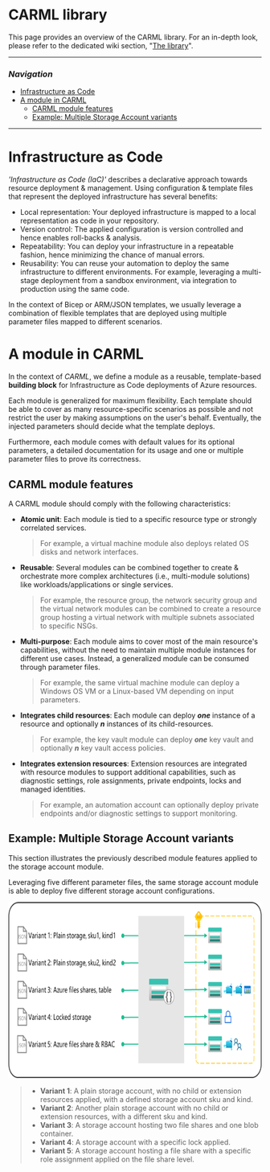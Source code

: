 # CARML library

This page provides an overview of the CARML library. For an in-depth look, please refer to the dedicated wiki section, "[The library](./The%20library)".

---

### _Navigation_

- [Infrastructure as Code](#infrastructure-as-code)
- [A module in CARML](#a-module-in-CARML)
    - [CARML module features](#CARML-module-features)
    - [Example: Multiple Storage Account variants](#example-multiple-storage-account-variants)
---

# Infrastructure as Code

_'Infrastructure as Code (IaC)'_ describes a declarative approach towards resource deployment & management.
Using configuration & template files that represent the deployed infrastructure has several benefits:
- Local representation: Your deployed infrastructure is mapped to a local representation as code in your repository.
- Version control: The applied configuration is version controlled and hence enables roll-backs & analysis.
- Repeatability: You can deploy your infrastructure in a repeatable fashion, hence minimizing the chance of manual errors.
- Reusability: You can reuse your automation to deploy the same infrastructure to different environments. For example, leveraging a multi-stage deployment from a sandbox environment, via integration to production using the same code.

In the context of Bicep or ARM/JSON templates, we usually leverage a combination of flexible templates that are deployed using multiple parameter files mapped to different scenarios.

# A module in CARML

In the context of _CARML_, we define a module as a reusable, template-based **building block** for Infrastructure as Code deployments of Azure resources.

Each module is generalized for maximum flexibility. Each template should be able to cover as many resource-specific scenarios as possible and not restrict the user by making assumptions on the user's behalf. Eventually, the injected parameters should decide what the template deploys.

Furthermore, each module comes with default values for its optional parameters, a detailed documentation for its usage and one or multiple parameter files to prove its correctness.

## CARML module features

A CARML module should comply with the following characteristics:

- **Atomic unit**: Each module is tied to a specific resource type or strongly correlated services.
  > For example, a virtual machine module also deploys related OS disks and network interfaces.
- **Reusable**: Several modules can be combined together to create & orchestrate more complex architectures (i.e., multi-module solutions) like workloads/applications or single services.
  > For example, the resource group, the network security group and the virtual network modules can be combined to create a resource group hosting a virtual network with multiple subnets associated to specific NSGs.
- **Multi-purpose**: Each module aims to cover most of the main resource's capabilities, without the need to maintain multiple module instances for different use cases. Instead, a generalized module can be consumed through parameter files​.
  > For example, the same virtual machine module can deploy a Windows OS VM or a Linux-based VM depending on input parameters.
- **Integrates child resources**: Each module can deploy **_one_** instance of a resource and optionally **_n_** instances of its child-resources.
  > For example, the key vault module can deploy **_one_** key vault and optionally **_n_** key vault access policies.
- **Integrates extension resources**: Extension resources are integrated with resource modules to support additional capabilities, such as diagnostic settings, role assignments, private endpoints, locks and managed identities.
  > For example, an automation account can optionally deploy private endpoints and/or diagnostic settings to support monitoring.

## Example: Multiple Storage Account variants

This section illustrates the previously described module features applied to the storage account module.

Leveraging five different parameter files, the same storage account module is able to deploy five different storage account configurations.

<img src="./media/Context/Library_storage-variants.png" alt="Library: storage variants" height="350">

> - **Variant 1**: A plain storage account, with no child or extension resources applied, with a defined storage account sku and kind.
> - **Variant 2**: Another plain storage account with no child or extension resources, with a different sku and kind.
> - **Variant 3**: A storage account hosting two file shares and one blob container.
> - **Variant 4**: A storage account with a specific lock applied.
> - **Variant 5**: A storage account hosting a file share with a specific role assignment applied on the file share level.
